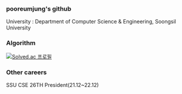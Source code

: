 ### pooreumjung's github
University :  Department of Computer Science & Engineering, Soongsil University



### Algorithm
[![Solved.ac 프로필](http://mazassumnida.wtf/api/v2/generate_badge?boj=pooreumjung02)](https://solved.ac/pooreumjung02)







### Other careers
SSU CSE 26TH President(21.12~22.12)
